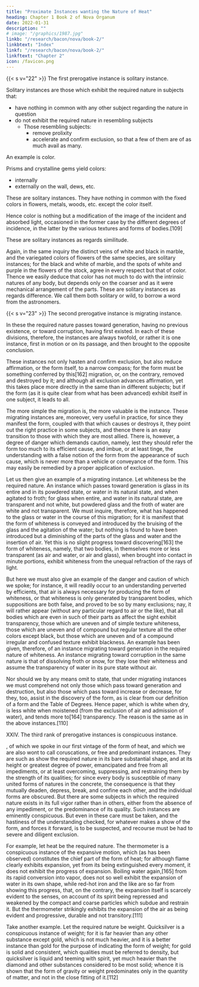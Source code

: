 ```yaml
---
title: "Proximate Instances wanting the Nature of Heat"
heading: Chapter 1 Book 2 of Nova Organum
date: 2022-01-31
description: ""
# image: "/graphics/1987.jpg"
linkb: "/research/bacon/nova/book-2/"
linkbtext: "Index"
linkf: "/research/bacon/nova/book-2/"
linkftext: "Chapter 2"
icon: /favicon.png
---
```



{{< s v="22" >}} The first prerogative instance is solitary instance. 

Solitary instances are those which exhibit the required nature in subjects that:
- have nothing in common with any other subject regarding the nature in question
- do not exhibit the required nature in resembling subjects
  - Those resembling subjects:
    - remove prolixity
    - accelerate and confirm exclusion, so that a few of them are of as much avail as many.

An example is color.

Prisms and crystalline gems yield colors:
- internally
- externally on the wall, dews, etc.

These are solitary instances. They have nothing in common with the fixed colors in flowers, metals, woods, etc. except the color itself. 

Hence color is nothing but a modification of the image of the incident and absorbed light, occasioned in the former case by the different degrees of incidence, in the latter by the various textures and forms of bodies.[109] 

These are solitary instances as regards similitude.

Again, in the same inquiry the distinct veins of white and black in marble, and the variegated colors of flowers of the same species, are solitary instances; for the black and white of marble, and the spots of white and purple in the flowers of the stock, agree in every respect but that of color. Thence we easily deduce that color has not much to do with the intrinsic natures of any body, but depends only on the coarser and as it were mechanical arrangement of the parts. These are solitary instances as regards difference. We call them both solitary or wild, to borrow a word from the astronomers.


{{< s v="23" >}} The second prerogative instance is migrating instance. 

In these the required nature passes toward generation, having no previous existence, or toward corruption, having first existed. In each of these divisions, therefore, the instances are always twofold, or rather it is one instance, first in motion or on its passage, and then brought to the opposite conclusion. 

These instances not only hasten and confirm exclusion, but also reduce affirmation, or the form itself, to a narrow compass; for the form must be something conferred by this[162] migration, or, on the contrary, removed and destroyed by it; and although all exclusion advances affirmation, yet this takes place more directly in the same than in different subjects; but if the form (as it is quite clear from what has been advanced) exhibit itself in one subject, it leads to all. 

The more simple the migration is, the more valuable is the instance. These migrating instances are, moreover, very useful in practice, for since they manifest the form, coupled with that which causes or destroys it, they point out the right practice in some subjects, and thence there is an easy transition to those with which they are most allied. There is, however, a degree of danger which demands caution, namely, lest they should refer the form too much to its efficient cause, and imbue, or at least tinge, the understanding with a false notion of the form from the appearance of such cause, which is never more than a vehicle or conveyance of the form. This may easily be remedied by a proper application of exclusion.

Let us then give an example of a migrating instance. Let whiteness be the required nature. An instance which passes toward generation is glass in its entire and in its powdered state, or water in its natural state, and when agitated to froth; for glass when entire, and water in its natural state, are transparent and not white, but powdered glass and the froth of water are white and not transparent. We must inquire, therefore, what has happened to the glass or water in the course of this migration; for it is manifest that the form of whiteness is conveyed and introduced by the bruising of the glass and the agitation of the water; but nothing is found to have been introduced but a diminishing of the parts of the glass and water and the insertion of air. Yet this is no slight progress toward discovering[163] the form of whiteness, namely, that two bodies, in themselves more or less transparent (as air and water, or air and glass), when brought into contact in minute portions, exhibit whiteness from the unequal refraction of the rays of light.

But here we must also give an example of the danger and caution of which we spoke; for instance, it will readily occur to an understanding perverted by efficients, that air is always necessary for producing the form of whiteness, or that whiteness is only generated by transparent bodies, which suppositions are both false, and proved to be so by many exclusions; nay, it will rather appear (without any particular regard to air or the like), that all bodies which are even in such of their parts as affect the sight exhibit transparency, those which are uneven and of simple texture whiteness, those which are uneven and of compound but regular texture all the other colors except black, but those which are uneven and of a compound irregular and confused texture exhibit blackness. An example has been given, therefore, of an instance migrating toward generation in the required nature of whiteness. An instance migrating toward corruption in the same nature is that of dissolving froth or snow, for they lose their whiteness and assume the transparency of water in its pure state without air.

Nor should we by any means omit to state, that under migrating instances we must comprehend not only those which pass toward generation and destruction, but also those which pass toward increase or decrease, for they, too, assist in the discovery of the form, as is clear from our definition of a form and the Table of Degrees. Hence paper, which is white when dry, is less white when moistened (from the exclusion of air and admission of water), and tends more to[164] transparency. The reason is the same as in the above instances.[110]

XXIV. The third rank of prerogative instances is conspicuous instance. 

, of which we spoke in our first vintage of the form of heat, and which we are also wont to call coruscations, or free and predominant instances. They are such as show the required nature in its bare substantial shape, and at its height or greatest degree of power, emancipated and free from all impediments, or at least overcoming, suppressing, and restraining them by the strength of its qualities; for since every body is susceptible of many united forms of natures in the concrete, the consequence is that they mutually deaden, depress, break, and confine each other, and the individual forms are obscured. But there are some subjects in which the required nature exists in its full vigor rather than in others, either from the absence of any impediment, or the predominance of its quality. Such instances are eminently conspicuous. But even in these care must be taken, and the hastiness of the understanding checked, for whatever makes a show of the form, and forces it forward, is to be suspected, and recourse must be had to severe and diligent exclusion.

For example, let heat be the required nature. The thermometer is a conspicuous instance of the expansive motion, which (as has been observed) constitutes the chief part of the form of heat; for although flame clearly exhibits expansion, yet from its being extinguished every moment, it does not exhibit the progress of expansion. Boiling water again,[165] from its rapid conversion into vapor, does not so well exhibit the expansion of water in its own shape, while red-hot iron and the like are so far from showing this progress, that, on the contrary, the expansion itself is scarcely evident to the senses, on account of its spirit being repressed and weakened by the compact and coarse particles which subdue and restrain it. But the thermometer strikingly exhibits the expansion of the air as being evident and progressive, durable and not transitory.[111]

Take another example. Let the required nature be weight. Quicksilver is a conspicuous instance of weight; for it is far heavier than any other substance except gold, which is not much heavier, and it is a better instance than gold for the purpose of indicating the form of weight; for gold is solid and consistent, which qualities must be referred to density, but quicksilver is liquid and teeming with spirit, yet much heavier than the diamond and other substances considered to be most solid; whence it is shown that the form of gravity or weight predominates only in the quantity of matter, and not in the close fitting of it.[112]
